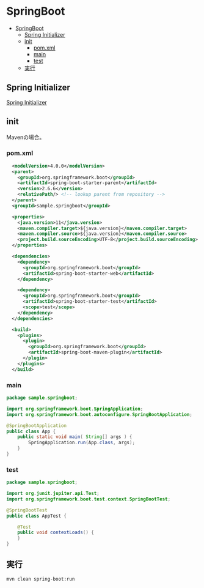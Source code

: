 # SpringBoot

- [SpringBoot](#springboot)
  - [Spring Initializer](#spring-initializer)
  - [init](#init)
    - [pom.xml](#pomxml)
    - [main](#main)
    - [test](#test)
  - [実行](#実行)

## Spring Initializer

[Spring Initializer](https://start.spring.io/)

## init

Mavenの場合。

### pom.xml

``` xml
  <modelVersion>4.0.0</modelVersion>
  <parent>
    <groupId>org.springframework.boot</groupId>
    <artifactId>spring-boot-starter-parent</artifactId>
    <version>2.6.6</version>
    <relativePath/> <!-- lookup parent from repository -->
  </parent>
  <groupId>sample.springboot</groupId>
```

``` xml
  <properties>
    <java.version>11</java.version>
    <maven.compiler.target>${java.version}</maven.compiler.target>
    <maven.compiler.source>${java.version}</maven.compiler.source>
    <project.build.sourceEncoding>UTF-8</project.build.sourceEncoding>
  </properties>
```

``` xml
  <dependencies>
    <dependency>
      <groupId>org.springframework.boot</groupId>
      <artifactId>spring-boot-starter-web</artifactId>
    </dependency>

    <dependency>
      <groupId>org.springframework.boot</groupId>
      <artifactId>spring-boot-starter-test</artifactId>
      <scope>test</scope>
    </dependency>
  </dependencies>
```

``` xml
  <build>
    <plugins>
      <plugin>
        <groupId>org.springframework.boot</groupId>
        <artifactId>spring-boot-maven-plugin</artifactId>
      </plugin>
    </plugins>
  </build>
```

### main

``` java
package sample.springboot;

import org.springframework.boot.SpringApplication;
import org.springframework.boot.autoconfigure.SpringBootApplication;

@SpringBootApplication
public class App {
    public static void main( String[] args ) { 
        SpringApplication.run(App.class, args);
    }
}

```

### test

``` java
package sample.springboot;

import org.junit.jupiter.api.Test;
import org.springframework.boot.test.context.SpringBootTest;

@SpringBootTest
public class AppTest {

    @Test
    public void contextLoads() {
    }
}
```

## 実行

``` bash
mvn clean spring-boot:run
```
